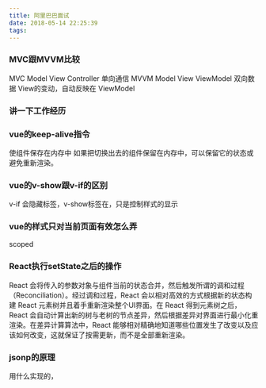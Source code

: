 ```yaml
---
title: 阿里巴巴面试
date: 2018-05-14 22:25:39
tags:
---
```

### MVC跟MVVM比较
MVC Model View Controller
单向通信
MVVM Model View ViewModel
双向数据
View的变动，自动反映在 ViewModel
### 讲一下工作经历

### vue的keep-alive指令
使组件保存在内存中
如果把切换出去的组件保留在内存中，可以保留它的状态或避免重新渲染。

### vue的v-show跟v-if的区别

v-if 会隐藏标签，v-show标签在，只是控制样式的显示

### vue的样式只对当前页面有效怎么弄

scoped

### React执行setState之后的操作

React 会将传入的参数对象与组件当前的状态合并，然后触发所谓的调和过程（Reconciliation）。经过调和过程，React 会以相对高效的方式根据新的状态构建 React 元素树并且着手重新渲染整个UI界面。在 React 得到元素树之后，React 会自动计算出新的树与老树的节点差异，然后根据差异对界面进行最小化重渲染。在差异计算算法中，React 能够相对精确地知道哪些位置发生了改变以及应该如何改变，这就保证了按需更新，而不是全部重新渲染。


### jsonp的原理

用什么实现的，<script src>

### cors的原理

cors通过那个header的哪个字段来判断
Access-Control-Allow-Origin: http://foo.example  // 子域乃至整个域名或所有域名是否允许访问
Access-Control-Allow-Methods: POST, GET, OPTIONS // 允许那些行为方法
Access-Control-Allow-Headers: X-PINGOTHER, Content-Type  // 允许的头部字段
Access-Control-Max-Age: 86400  // 有效期


#### app端怎么做适配的，dpr是什么，在做h5的时候有碰到什么兼容性的问题，1px在不同设备上面是怎么显示的
引入flexiable.js

#### react 的路由

hash路由的原理

怎么做到没有#
BrowserRouter

hash路由有什么问题

#### mvc跟mvvm的区别

#### angular跟react的区别

#### 有没有自己做一套组件库，为什么没有

#### v-model的实现原理

object.defintProperty()

getter,setter

#### node.js 熟不熟

#### 解决跨域有哪些方法
jsonp,cors,comet

#### 做数据可视化有没有做组件封装，有遇到什么问题

#### 说一下自己的特长

#### 对自己未来的规划 

#### vuex，为什么要用状态管理

#### webpack打包有遇到什么问题
热加载会很慢，因为devtool用的source-map,改为eval-source-map之后就变快了


